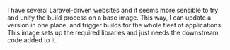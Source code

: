 I have several Laravel-driven websites and it seems more sensible to try and unify the build process on a base image.
This way, I can update a version in one place, and trigger builds for the whole fleet of applications. This image sets
up the required libraries and just needs the downstream code added to it.  
